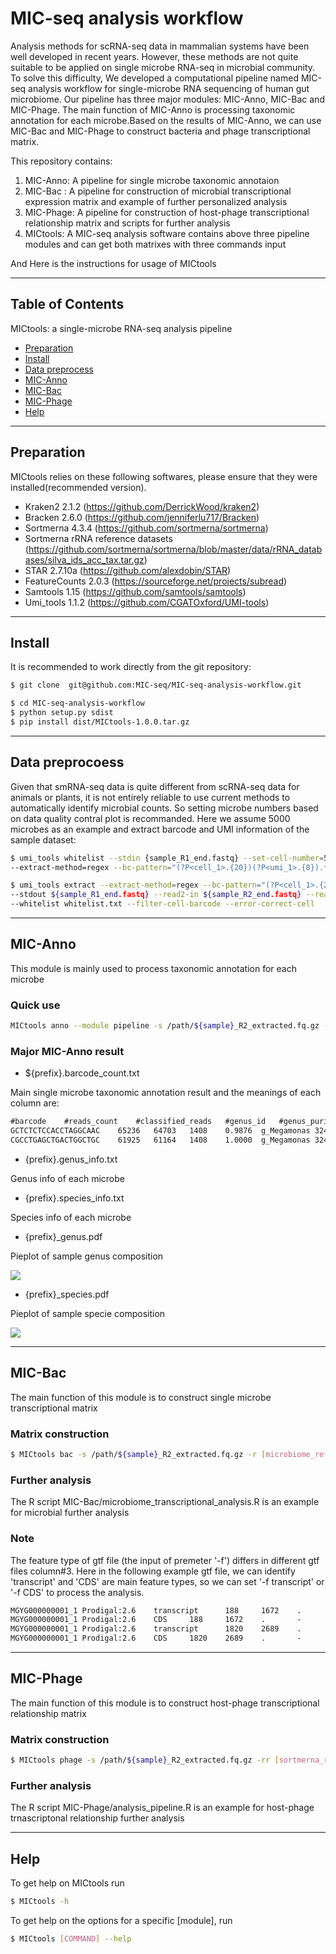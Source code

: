 # MIC-seq analysis workflow

Analysis methods for scRNA-seq data in mammalian systems have been well developed in recent years. However, these methods are not quite suitable to be applied on single microbe RNA-seq in microbial community. To solve this difficulty, We developed a computational pipeline named MIC-seq analysis workflow for single-microbe RNA sequencing of human gut microbiome. Our pipeline has three major modules: MIC-Anno, MIC-Bac and MIC-Phage. The main function of MIC-Anno is processing taxonomic annotation for each microbe.Based on the results of MIC-Anno, we can use MIC-Bac and MIC-Phage to construct bacteria and phage transcriptional matrix.

This repository contains:

1. MIC-Anno: A pipeline for single microbe taxonomic annotaion
2. MIC-Bac : A pipeline for construction of microbial transcriptional expression matrix and example of further personalized analysis 
3. MIC-Phage: A pipeline for construction of host-phage transcriptional relationship matrix and scripts for further analysis 
4. MICtools: A MIC-seq analysis software contains above three pipeline modules and can get both matrixes with three commands input

And Here is the instructions for usage of MICtools


---
## Table of Contents

MICtools: a single-microbe RNA-seq analysis pipeline

- [Preparation](#preparation)
- [Install](#install)
- [Data preprocess](#data-preprocess)
- [MIC-Anno](#MIC-Anno)
- [MIC-Bac](#MIC-Bac)
- [MIC-Phage](#MIC-Phage)
- [Help](#help)


---
## Preparation

MICtools relies on these following softwares, please ensure that they were installed(recommended version).

- Kraken2 2.1.2 (https://github.com/DerrickWood/kraken2)
- Bracken 2.6.0 (https://github.com/jenniferlu717/Bracken)
- Sortmerna 4.3.4 (https://github.com/sortmerna/sortmerna)
- Sortmerna rRNA reference datasets (https://github.com/sortmerna/sortmerna/blob/master/data/rRNA_databases/silva_ids_acc_tax.tar.gz)
- STAR 2.7.10a (https://github.com/alexdobin/STAR)
- FeatureCounts 2.0.3 (https://sourceforge.net/projects/subread)
- Samtools 1.15 (https://github.com/samtools/samtools)
- Umi_tools 1.1.2 (https://github.com/CGATOxford/UMI-tools)


---
## Install

It is recommended to work directly from the git repository:

```sh
$ git clone  git@github.com:MIC-seq/MIC-seq-analysis-workflow.git

$ cd MIC-seq-analysis-workflow
$ python setup.py sdist
$ pip install dist/MICtools-1.0.0.tar.gz
```


---
## Data preprocoess

Given that smRNA-seq data is quite different from scRNA-seq data for animals or plants, it is not entirely reliable to use current methods to automatically identify microbial counts. So setting microbe numbers based on data quality contral plot is recommanded. Here we assume 5000 microbes as an example and extract barcode and UMI information of the sample dataset:

```sh
$ umi_tools whitelist --stdin {sample_R1_end.fastq} --set-cell-number=5000 --method=umis --plot-prefix={plot_prefix} \
--extract-method=regex --bc-pattern="(?P<cell_1>.{20})(?P<umi_1>.{8}).*" --stdout whitelist.txt --log whitelist.log

$ umi_tools extract --extract-method=regex --bc-pattern="(?P<cell_1>.{20})(?P<umi_1>.{8}).*" --stdin ${sample} \
--stdout ${sample_R1_end.fastq} --read2-in ${sample_R2_end.fastq} --read2-out=${sample}_R2_extracted.fq.gz \
--whitelist whitelist.txt --filter-cell-barcode --error-correct-cell
```


---
## MIC-Anno

This module is mainly used to process taxonomic annotation for each microbe 

### Quick use

```sh
MICtools anno --module pipeline -s /path/${sample}_R2_extracted.fq.gz -r [kraken_ref_filepath] -p [output_prefix]
```

### Major MIC-Anno result

- ${prefix}.barcode_count.txt

Main single microbe taxonomic annotation result and the meanings of each column are:

```txt
#barcode	#reads_count	#classified_reads	#genus_id	#genus_purity	#genus_name	#species_id	#species_purity	#species_name
GCTCTCTCCACCTAGGCAAC	65236	64703	1408	0.9876	g_Megamonas	3246	0.9625	s_Megamonas funiformis
CGCCTGAGCTGACTGGCTGC	61925	61164	1408	1.0000	g_Megamonas	3246	0.9745	s_Megamonas funiformis
```

- {prefix}.genus_info.txt

Genus info of each microbe

- {prefix}.species_info.txt

Species info of each microbe

- {prefix}_genus.pdf

Pieplot of sample genus composition

![](https://github.com/MIC-seq/MIC-seq-analysis-workflow/blob/main/fig/test_genus.png)

- {prefix}_species.pdf

Pieplot of sample specie composition

![](https://github.com/MIC-seq/MIC-seq-analysis-workflow/blob/main/fig/test_species.png)


---
## MIC-Bac

The main function of this module is to construct single microbe transcriptional matrix 

### Matrix construction
```sh
$ MICtools bac -s /path/${sample}_R2_extracted.fq.gz -r [microbiome_ref_folder_path] -f [gene/exon/transcript...]  -p [output_prefix]
```

### Further analysis

The R script MIC-Bac/microbiome_transcriptional_analysis.R is an example for microbial further analysis

### Note

The feature type of gtf file (the input of premeter '-f') differs in different gtf files column#3. Here in the following example gtf file, we can identify 'transcript' and 'CDS' are main feature types, so we can set '-f transcript' or '-f CDS' to process the analysis.

```txt
MGYG000000001_1 Prodigal:2.6    transcript      188     1672    .       -       .       transcript_id "MGYG000000001_00001"; gene_id "MGYG000000001_00001"; gene_name "clsA_1"
MGYG000000001_1 Prodigal:2.6    CDS     188     1672    .       -       0       transcript_id "MGYG000000001_00001"; gene_name "clsA_1";
MGYG000000001_1 Prodigal:2.6    transcript      1820    2689    .       -       .       transcript_id "MGYG000000001_00002"; gene_id "MGYG000000001_00002"; gene_name "focA_1"
MGYG000000001_1 Prodigal:2.6    CDS     1820    2689    .       -       0       transcript_id "MGYG000000001_00002"; gene_name "focA_1";
```


---
## MIC-Phage

The main function of this module is to construct host-phage transcriptional relationship matrix

### Matrix construction

```sh
$ MICtools phage -s /path/${sample}_R2_extracted.fq.gz -rr [sortmerna_rRNA_reference_datasets_path] -pr [phage_ref_folder_path] -f [gene/exon/transcript...]  -p [output_prefix]
```

### Further analysis

The R script MIC-Phage/analysis_pipeline.R is an example for host-phage trnascriptonal relationship further analysis


---
## Help

To get help on MICtools run

```sh
$ MICtools -h
```

To get help on the options for a specific [module], run

```sh
$ MICtools [COMMAND] --help
```